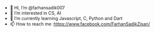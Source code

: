 - 👋 Hi, I’m @farhansadik007
- 👀 I’m interested in CS, AI
- 🌱 I’m currently learning Javascript, C, Python and Dart
- 📫 How to reach me :https://www.facebook.com/FarhanSadikZisan/
